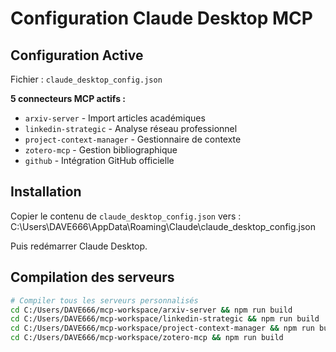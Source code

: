 # Configuration Claude Desktop MCP

## Configuration Active
Fichier : `claude_desktop_config.json`

**5 connecteurs MCP actifs :**
- `arxiv-server` - Import articles académiques
- `linkedin-strategic` - Analyse réseau professionnel  
- `project-context-manager` - Gestionnaire de contexte
- `zotero-mcp` - Gestion bibliographique
- `github` - Intégration GitHub officielle

## Installation
Copier le contenu de `claude_desktop_config.json` vers :
C:\Users\DAVE666\AppData\Roaming\Claude\claude_desktop_config.json

Puis redémarrer Claude Desktop.

## Compilation des serveurs
```bash
# Compiler tous les serveurs personnalisés
cd C:/Users/DAVE666/mcp-workspace/arxiv-server && npm run build
cd C:/Users/DAVE666/mcp-workspace/linkedin-strategic && npm run build  
cd C:/Users/DAVE666/mcp-workspace/project-context-manager && npm run build
cd C:/Users/DAVE666/mcp-workspace/zotero-mcp && npm run build
